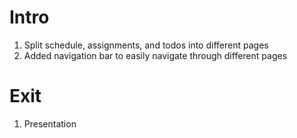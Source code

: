# Intro
1. Split schedule, assignments, and todos into different pages
2. Added navigation bar to easily navigate through different pages
# Exit
1. Presentation
